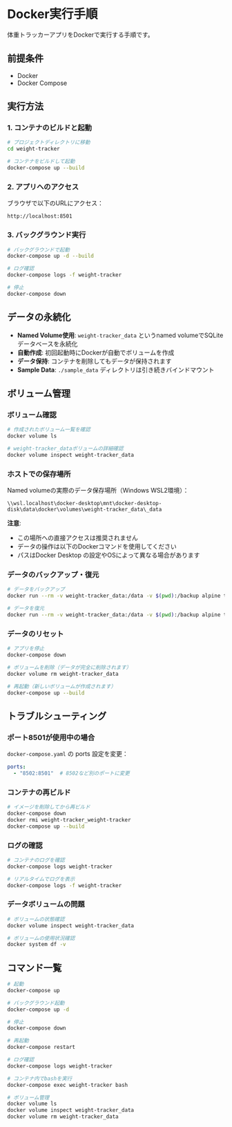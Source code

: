 # Docker実行手順

体重トラッカーアプリをDockerで実行する手順です。

## 前提条件

- Docker
- Docker Compose

## 実行方法

### 1. コンテナのビルドと起動

```bash
# プロジェクトディレクトリに移動
cd weight-tracker

# コンテナをビルドして起動
docker-compose up --build
```

### 2. アプリへのアクセス

ブラウザで以下のURLにアクセス：
```
http://localhost:8501
```

### 3. バックグラウンド実行

```bash
# バックグラウンドで起動
docker-compose up -d --build

# ログ確認
docker-compose logs -f weight-tracker

# 停止
docker-compose down
```

## データの永続化

- **Named Volume使用**: `weight-tracker_data` というnamed volumeでSQLiteデータベースを永続化
- **自動作成**: 初回起動時にDockerが自動でボリュームを作成
- **データ保持**: コンテナを削除してもデータが保持されます
- **Sample Data**: `./sample_data` ディレクトリは引き続きバインドマウント

## ボリューム管理

### ボリューム確認
```bash
# 作成されたボリューム一覧を確認
docker volume ls

# weight-tracker_dataボリュームの詳細確認
docker volume inspect weight-tracker_data
```

### ホストでの保存場所
Named volumeの実際のデータ保存場所（Windows WSL2環境）：
```
\\wsl.localhost\docker-desktop\mnt\docker-desktop-disk\data\docker\volumes\weight-tracker_data\_data
```

**注意**: 
- この場所への直接アクセスは推奨されません
- データの操作は以下のDockerコマンドを使用してください
- パスはDocker Desktop の設定やOSによって異なる場合があります

### データのバックアップ・復元
```bash
# データをバックアップ
docker run --rm -v weight-tracker_data:/data -v $(pwd):/backup alpine tar czf /backup/weight_tracker_backup.tar.gz -C /data .

# データを復元
docker run --rm -v weight-tracker_data:/data -v $(pwd):/backup alpine tar xzf /backup/weight_tracker_backup.tar.gz -C /data
```

### データのリセット
```bash
# アプリを停止
docker-compose down

# ボリュームを削除（データが完全に削除されます）
docker volume rm weight-tracker_data

# 再起動（新しいボリュームが作成されます）
docker-compose up --build
```

## トラブルシューティング

### ポート8501が使用中の場合

`docker-compose.yaml` の ports 設定を変更：
```yaml
ports:
  - "8502:8501"  # 8502など別のポートに変更
```

### コンテナの再ビルド

```bash
# イメージを削除してから再ビルド
docker-compose down
docker rmi weight-tracker_weight-tracker
docker-compose up --build
```

### ログの確認

```bash
# コンテナのログを確認
docker-compose logs weight-tracker

# リアルタイムでログを表示
docker-compose logs -f weight-tracker
```

### データボリュームの問題

```bash
# ボリュームの状態確認
docker volume inspect weight-tracker_data

# ボリュームの使用状況確認
docker system df -v
```

## コマンド一覧

```bash
# 起動
docker-compose up

# バックグラウンド起動
docker-compose up -d

# 停止
docker-compose down

# 再起動
docker-compose restart

# ログ確認
docker-compose logs weight-tracker

# コンテナ内でbashを実行
docker-compose exec weight-tracker bash

# ボリューム管理
docker volume ls
docker volume inspect weight-tracker_data
docker volume rm weight-tracker_data
``` 